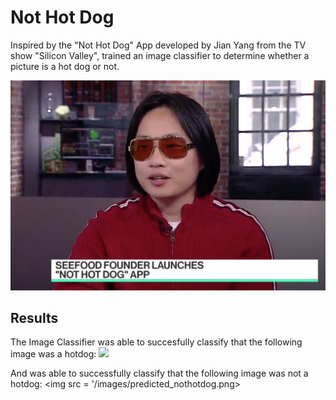 # Not Hot Dog
Inspired by the "Not Hot Dog" App developed by Jian Yang from the TV show "Silicon Valley", trained an image classifier to determine whether a picture is a hot dog or not.

<img src = '/images/jian_yang_hbo_silicon_valley.jpeg'>

## Results

The Image Classifier was able to succesfully classify that the following image was a hotdog:
<img src = '/images/predicted_hotdog.png'>

And was able to successfully classify that the following image was not a hotdog:
<img src = '/images/predicted_nothotdog.png>
